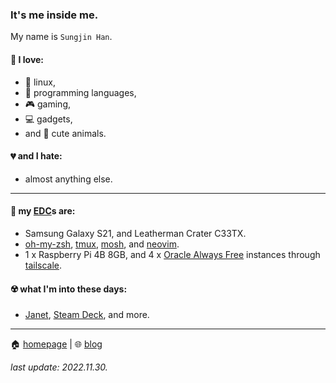 ### It's me inside me.

My name is `Sungjin Han`.

#### 💖 I love:
* 🐧 linux,
* 🧮 programming languages,
* 🎮 gaming,
* 💻 gadgets,
* and 🐾 cute animals.

#### 💔 and I hate:
* almost anything else.

----

#### 🍴 my [EDC](https://en.wikipedia.org/wiki/Everyday_carry)s are:
* Samsung Galaxy S21, and Leatherman Crater C33TX.
* [oh-my-zsh](https://ohmyz.sh/), [tmux](https://github.com/tmux/tmux/wiki), [mosh](https://mosh.org/), and [neovim](https://neovim.io/).
* 1 x Raspberry Pi 4B 8GB, and 4 x [Oracle Always Free](https://www.oracle.com/cloud/free/) instances through [tailscale](https://tailscale.com/).

#### ☢️ what I'm into these days:
* [Janet](https://janet-lang.org/), [Steam Deck](https://store.steampowered.com/steamdeck), and more.

----

🏠 [homepage](https://meinside.dev) | 🌐 [blog](https://blog.meinside.dev)

*last update: 2022.11.30.*
